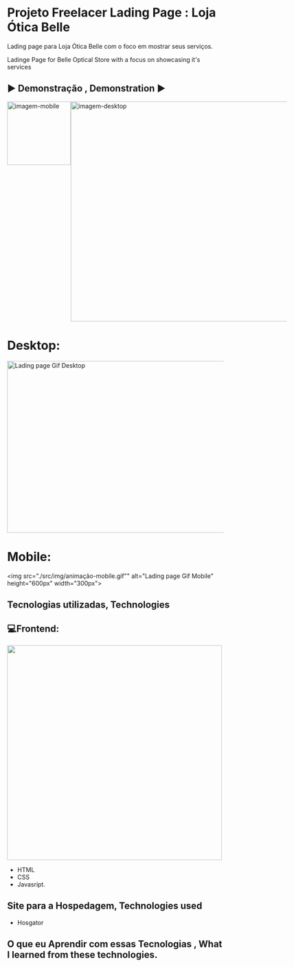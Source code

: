 # Projeto Freelacer Lading Page : Loja Ótica Belle

Lading page para Loja Ótica Belle com o foco em mostrar seus serviços. 


Ladinge Page for Belle Optical Store with a focus on  showcasing it's services

## ▶️ Demonstração , Demonstration ▶️ 

<div style="margin: auto;display: flex;">
  <img width="148" src="./public/img/demo-mobile.gif" alt="imagem-mobile">
  <img width="512" src="./public/img/demo-desktop.gif" alt="imagem-desktop">
</div>

<h1>Desktop:</h1>

 <img src="./src/img/animação-desktop.gif" alt="Lading page Gif Desktop" height="400px" width="1000px">

<h1>Mobile:</h1>


 <img src="./src/img/animação-mobile.gif"" alt="Lading page Gif Mobile" height="600px" width="300px">  


## Tecnologias utilizadas, Technologies 
 <h2> 💻Frontend: </h2>
 <img width="500px" src="https://skillicons.dev/icons?i=materialui,css,html,javascript,git" />

- HTML
- CSS
- Javasript.

## Site para a Hospedagem, Technologies used
- Hosgator

## O que eu Aprendir com essas Tecnologias , What l learned from  these technologies.
